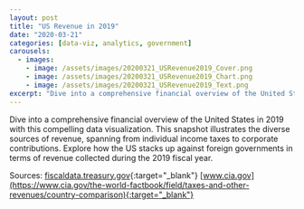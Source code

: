 ```yaml
---
layout: post
title: "US Revenue in 2019"
date: "2020-03-21"
categories: [data-viz, analytics, government]
carousels:
  - images: 
    - image: /assets/images/20200321_USRevenue2019_Cover.png
    - image: /assets/images/20200321_USRevenue2019_Chart.png
    - image: /assets/images/20200321_USRevenue2019_Text.png
excerpt: "Dive into a comprehensive financial overview of the United States in 2019 with this compelling data visualization. This snapshot illustrates the diverse sources of revenue, spanning from individual income taxes to corporate contributions. Explore how the US stacks up against foreign governments in terms of revenue collected during the 2019 fiscal year."
---
```


Dive into a comprehensive financial overview of the United States in 2019 with this compelling data visualization. This snapshot illustrates the diverse sources of revenue, spanning from individual income taxes to corporate contributions. Explore how the US stacks up against foreign governments in terms of revenue collected during the 2019 fiscal year.

Sources:
[fiscaldata.treasury.gov](https://fiscaldata.treasury.gov/americas-finance-guide/government-revenue/){:target="_blank"}
[www.cia.gov](https://www.cia.gov/the-world-factbook/field/taxes-and-other-revenues/country-comparison){:target="_blank"}

